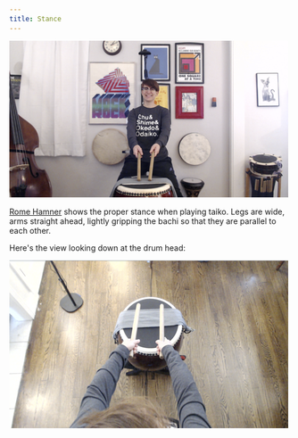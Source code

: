 ```yaml
---
title: Stance
---
```


![alt](/img/front-cam.png)

[Rome Hamner](https://www.romehamner.com/how-to-teach-taiko/2020/11/14/teaching-over-zoom-camera-angles) shows the proper stance when playing taiko. Legs are wide, arms straight ahead, lightly gripping the bachi so that they are parallel to each other.

Here's the view looking down at the drum head:

![alt](/img/sky-cam.png)
